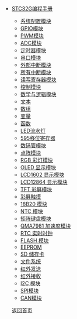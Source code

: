 * [STC32G编程手册](STC32G/STC32G.md)
  
  * [系统配置模块](STC8/系统配置.md) 
  * [GPIO模块](STC8/GPIO模块.md) 
  * [PWM模块](STC8/PWM模块.md) 
  * [ADC模块](STC8/ADC模块.md) 
  * [定时器模块](STC8/定时器模块.md) 
  * [串口模块](STC8/串口模块.md) 
  * [外部中断模块](STC8/外部中断设置.md) 
  * [所有中断模块](STC8/所有中断设置.md) 
  * [读写寄存器模块](STC8/读写寄存器.md)
  * [控制模块](function/func01.md)
  * [数学与逻辑模块](function/func03.md)
  * [文本](function/func04.md)
  * [数组](function/func07.md)
  * [变量](function/func05.md)
  * [函数](function/func06.md)
    <!-- * [显示模块](STC8/LED流水灯.md)  -->
  * [LED流水灯](STC8/LED流水灯.md) 
  * [595移位寄存器](STC8/595移位寄存器.md) 
  * [数码管模块](STC8/数码管模块.md)
  * [点阵模块](STC8/点阵模块.md) 
  * [RGB 彩灯模块](STC8/RGB彩灯模块.md) 
  * [OLED 显示模块](STC8/OLED显示模块.md) 
  * [LCD1602 显示模块](STC8/LCD1602显示模块.md) 
  * [LCD12864 显示模块](STC8/LCD12864显示模块.md) 
  * [TFT 彩屏模块](STC8/TFT彩屏模块.md) 
  * [彩屏触摸](STC8/彩屏触摸.md) 
    <!-- * [传感器模块](STC8/18B20模块.md)  -->
  * [18B20 模块](STC8/18B20模块.md) 
  * [NTC 模块](STC8/NTC模块.md) 
  * [矩阵键盘模块](STC8/矩阵键盘模块.md) 
  * [QMA7981 加速度模块](STC8/QMA7981加速度模块.md) 
  * [RTC 实时时钟](STC8/RTC实时时钟.md) 
  * [FLASH 模块](STC8/FLASH模块.md) 
  * [EEPROM](STC8/EEPROM.md) 
  * [SD 储存卡](STC8/SD储存卡.md) 
  * [文件系统](STC8/文件系统.md) 
    <!-- * [通讯模块](STC8/红外发送.md)  -->
  * [红外发送](STC8/红外发送.md) 
  * [红外接收](STC8/红外接收.md) 
  * [I2C 模块](STC8/硬件I2C.md) 
  <!-- * [硬件 I2C](STC8/硬件I2C.md)  -->
  * [SPI模块](STC8/硬件SPI.md) 
  <!-- * [硬件 SPI](STC8/硬件SPI.md)  -->
  * [CAN模块](STC16/CAN模块.md) 
  
  [返回首页]()